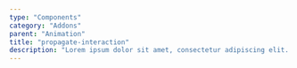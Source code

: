 ```yaml
---
type: "Components"
category: "Addons"
parent: "Animation"
title: "propagate-interaction"
description: "Lorem ipsum dolor sit amet, consectetur adipiscing elit. Nunc tempus laoreet leo sit amet iaculis."
---
```


<!--
```jsx
import 'xtend-library/src/addons/animation/propagate-interaction'
```

<script type="text/plain" class="language-markup">
  <button type="button"
    data-xt-propagate-interaction="{ targets: '.btn' }">
    <div class="btn btn-primary">
      propagate interactions here
    </div>
  </button>
</script>

/**
 * propagate-interaction
 */

Xt.mount.push({
  matches: '#iframe--furniture-parallax-v1 body a, #iframe--furniture-parallax-v1 body button', // add your own selector instead of body to contain the code
  mount: object => {
    // init

    let self = new Xt.PropagateInteraction(object, {
      targets: '.btn',
    })

    // unmount

    const unmount = () => {
      self.destroy()
      self = null
    }
    return unmount
  },
})

-->
